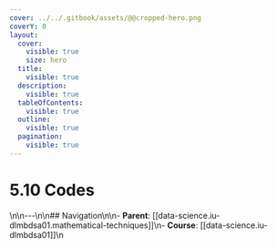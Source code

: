 ```yaml
---
cover: ../../.gitbook/assets/@@cropped-hero.png
coverY: 0
layout:
  cover:
    visible: true
    size: hero
  title:
    visible: true
  description:
    visible: true
  tableOfContents:
    visible: true
  outline:
    visible: true
  pagination:
    visible: true
---
```


# 5.10 Codes

\n\n---\n\n## Navigation\n\n- **Parent**: [[data-science.iu-dlmbdsa01.mathematical-techniques]]\n- **Course**: [[data-science.iu-dlmbdsa01]]\n